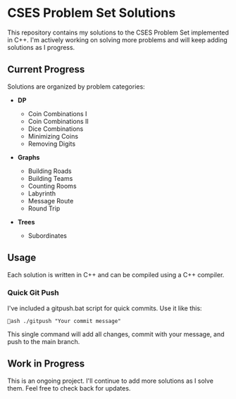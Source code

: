 ﻿# CSES Problem Set Solutions

This repository contains my solutions to the CSES Problem Set implemented in C++. I'm actively working on solving more problems and will keep adding solutions as I progress.

## Current Progress

Solutions are organized by problem categories:

- **DP**

  - Coin Combinations I
  - Coin Combinations II
  - Dice Combinations
  - Minimizing Coins
  - Removing Digits

- **Graphs**

  - Building Roads
  - Building Teams
  - Counting Rooms
  - Labyrinth
  - Message Route
  - Round Trip

- **Trees**

  - Subordinates

## Usage

Each solution is written in C++ and can be compiled using a C++ compiler.

### Quick Git Push

I've included a gitpush.bat script for quick commits. Use it like this:

`ash
./gitpush "Your commit message"
`

This single command will add all changes, commit with your message, and push to the main branch.

## Work in Progress

This is an ongoing project. I'll continue to add more solutions as I solve them. Feel free to check back for updates.
